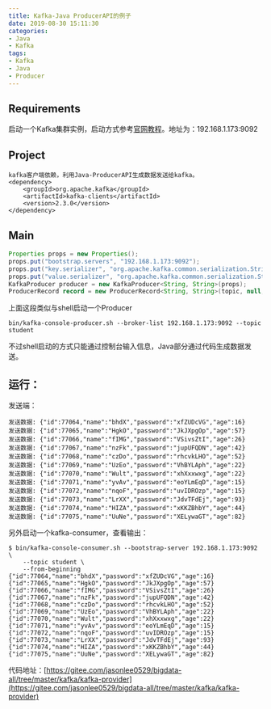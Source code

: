 ```yaml
---
title: Kafka-Java ProducerAPI的例子
date: 2019-08-30 15:11:30
categories:
- Java
- Kafka
tags:
- Kafka
- Java
- Producer
---
```

## Requirements
启动一个Kafka集群实例，启动方式参考[官网教程](http://kafka.apache.org/quickstart)。地址为：192.168.1.173:9092

## Project
```依赖
kafka客户端依赖，利用Java-ProducerAPI生成数据发送给kafka。
<dependency>
    <groupId>org.apache.kafka</groupId>
    <artifactId>kafka-clients</artifactId>
    <version>2.3.0</version>
</dependency>
```

## Main
``` java
Properties props = new Properties();
props.put("bootstrap.servers", "192.168.1.173:9092");
props.put("key.serializer", "org.apache.kafka.common.serialization.StringSerializer");
props.put("value.serializer", "org.apache.kafka.common.serialization.StringSerializer");
KafkaProducer producer = new KafkaProducer<String, String>(props);
ProducerRecord record = new ProducerRecord<String, String>(topic, null, null, JacksonUtils.nonDefaultMapper().toJson(student));
```
上面这段类似与shell启动一个Producer
```shell 
bin/kafka-console-producer.sh --broker-list 192.168.1.173:9092 --topic student
```
不过shell启动的方式只能通过控制台输入信息，Java部分通过代码生成数据发送。

## 运行：
发送端：
```shell 
发送数据: {"id":77064,"name":"bhdX","password":"xfZUDcVG","age":16}
发送数据: {"id":77065,"name":"HgkO","password":"JkJXpgOp","age":57}
发送数据: {"id":77066,"name":"fIMG","password":"VSivsZtI","age":26}
发送数据: {"id":77067,"name":"nzFk","password":"jupUFQDN","age":42}
发送数据: {"id":77068,"name":"czDo","password":"rhcvkLHO","age":52}
发送数据: {"id":77069,"name":"UzEo","password":"VhBYLAph","age":22}
发送数据: {"id":77070,"name":"Wult","password":"xhXxxwxg","age":22}
发送数据: {"id":77071,"name":"yvAv","password":"eoYLmEqD","age":15}
发送数据: {"id":77072,"name":"nqoF","password":"uvIDROzp","age":15}
发送数据: {"id":77073,"name":"LrXX","password":"JdvTFdEj","age":93}
发送数据: {"id":77074,"name":"HIZA","password":"xKKZBhbY","age":44}
发送数据: {"id":77075,"name":"UuNe","password":"XELywaGT","age":82}
```
另外启动一个kafka-consumer，查看输出：
``` shell  
$ bin/kafka-console-consumer.sh --bootstrap-server 192.168.1.173:9092 \
    --topic student \ 
    --from-beginning 
{"id":77064,"name":"bhdX","password":"xfZUDcVG","age":16}
{"id":77065,"name":"HgkO","password":"JkJXpgOp","age":57}
{"id":77066,"name":"fIMG","password":"VSivsZtI","age":26}
{"id":77067,"name":"nzFk","password":"jupUFQDN","age":42}
{"id":77068,"name":"czDo","password":"rhcvkLHO","age":52}
{"id":77069,"name":"UzEo","password":"VhBYLAph","age":22}
{"id":77070,"name":"Wult","password":"xhXxxwxg","age":22}
{"id":77071,"name":"yvAv","password":"eoYLmEqD","age":15}
{"id":77072,"name":"nqoF","password":"uvIDROzp","age":15}
{"id":77073,"name":"LrXX","password":"JdvTFdEj","age":93}
{"id":77074,"name":"HIZA","password":"xKKZBhbY","age":44}
{"id":77075,"name":"UuNe","password":"XELywaGT","age":82}

```

代码地址：[https://gitee.com/jasonlee0529/bigdata-all/tree/master/kafka/kafka-provider](https://gitee.com/jasonlee0529/bigdata-all/tree/master/kafka/kafka-provider)